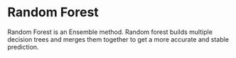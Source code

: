 # Random Forest

Random Forest is an Ensemble method. Random forest builds multiple decision trees and merges them together to get a more accurate and stable prediction.
